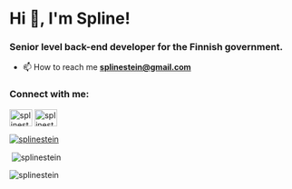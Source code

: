 <h1 align="left">Hi 👋, I'm Spline!</h1>
<h3 align="left">Senior level back-end developer for the Finnish government.</h3>

- 📫 How to reach me **splinestein@gmail.com**

<h3 align="left">Connect with me:</h3>
<p align="left">
<a href="https://twitter.com/splinestein" target="blank"><img align="center" src="https://raw.githubusercontent.com/rahuldkjain/github-profile-readme-generator/master/src/images/icons/Social/twitter.svg" alt="splinestein" height="30" width="40" /></a>
<a href="https://instagram.com/splinestein" target="blank"><img align="center" src="https://raw.githubusercontent.com/rahuldkjain/github-profile-readme-generator/master/src/images/icons/Social/instagram.svg" alt="splinestein" height="30" width="40" /></a>
</p>

<p align="left"> <a href="https://github.com/ryo-ma/github-profile-trophy"><img src="https://github-profile-trophy.vercel.app/?username=splinestein" alt="splinestein" /></a> </p>

<p>&nbsp;<img align="center" src="https://github-readme-stats.vercel.app/api?username=splinestein&show_icons=true&locale=en" alt="splinestein" /></p>

<p><img align="center" src="https://github-readme-streak-stats.herokuapp.com/?user=splinestein&" alt="splinestein" /></p>
